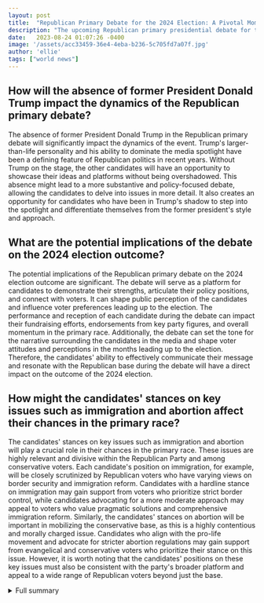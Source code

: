```yaml
---
layout: post
title:  "Republican Primary Debate for the 2024 Election: A Pivotal Moment in the Race"
description: "The upcoming Republican primary presidential debate for the 2024 election is set to be a pivotal moment in the race. With notable candidates participating and a range of crucial issues to be discussed, it will undoubtedly shape the trajectory of the election."
date:   2023-08-24 01:07:26 -0400
image: '/assets/acc33459-36e4-4eba-b236-5c705fd7a07f.jpg'
author: 'ellie'
tags: ["world news"]
---
```


## How will the absence of former President Donald Trump impact the dynamics of the Republican primary debate?
The absence of former President Donald Trump in the Republican primary debate will significantly impact the dynamics of the event. Trump's larger-than-life personality and his ability to dominate the media spotlight have been a defining feature of Republican politics in recent years. Without Trump on the stage, the other candidates will have an opportunity to showcase their ideas and platforms without being overshadowed. This absence might lead to a more substantive and policy-focused debate, allowing the candidates to delve into issues in more detail. It also creates an opportunity for candidates who have been in Trump's shadow to step into the spotlight and differentiate themselves from the former president's style and approach.

## What are the potential implications of the debate on the 2024 election outcome?
The potential implications of the Republican primary debate on the 2024 election outcome are significant. The debate will serve as a platform for candidates to demonstrate their strengths, articulate their policy positions, and connect with voters. It can shape public perception of the candidates and influence voter preferences leading up to the election. The performance and reception of each candidate during the debate can impact their fundraising efforts, endorsements from key party figures, and overall momentum in the primary race. Additionally, the debate can set the tone for the narrative surrounding the candidates in the media and shape voter attitudes and perceptions in the months leading up to the election. Therefore, the candidates' ability to effectively communicate their message and resonate with the Republican base during the debate will have a direct impact on the outcome of the 2024 election.

## How might the candidates' stances on key issues such as immigration and abortion affect their chances in the primary race?
The candidates' stances on key issues such as immigration and abortion will play a crucial role in their chances in the primary race. These issues are highly relevant and divisive within the Republican Party and among conservative voters. Each candidate's position on immigration, for example, will be closely scrutinized by Republican voters who have varying views on border security and immigration reform. Candidates with a hardline stance on immigration may gain support from voters who prioritize strict border control, while candidates advocating for a more moderate approach may appeal to voters who value pragmatic solutions and comprehensive immigration reform. Similarly, the candidates' stances on abortion will be important in mobilizing the conservative base, as this is a highly contentious and morally charged issue. Candidates who align with the pro-life movement and advocate for stricter abortion regulations may gain support from evangelical and conservative voters who prioritize their stance on this issue. However, it is worth noting that the candidates' positions on these key issues must also be consistent with the party's broader platform and appeal to a wide range of Republican voters beyond just the base.


<details>
        <summary>Full summary</summary>
<p>The Republican primary presidential debate for the 2024 election is scheduled to be a highly anticipated event, set to take place on Wednesday, August 23 in Milwaukee, Wisconsin. Sponsored by the Republican National Committee and hosted by Fox News, the debate will feature eight candidates competing for the party's nomination.</p>
<p>The participating candidates include Gov. Doug Burgum of North Dakota, former Gov. Chris Christie of New Jersey, Gov. Ron DeSantis of Florida, former Gov. Nikki Haley of South Carolina, former Gov. Asa Hutchinson of Arkansas, former Vice President Mike Pence, entrepreneur Vivek Ramaswamy, and Senator Tim Scott of South Carolina.</p>
<p>Although former President Donald Trump will not be participating in the debate, his influence and potential impact on the race cannot be ignored. Trump is considered the undisputed frontrunner in the Republican primary, with Florida Governor Ron DeSantis emerging as his strongest rival among the candidates participating in the debate.</p>
<p>A range of crucial issues is expected to be discussed during the debate, including Trump and the four criminal indictments against him, as well as topics such as inflation, immigration, Ukraine-Russia relations, and abortion. The debate format includes one-minute answers, 30-second follow-up responses, and 45-second closing statements, allowing the candidates to share their stance on these pressing issues.</p>
<p>The debate holds significant importance in the 2024 election as it will shape the trajectory of the race. With no clear strategy for taking down Trump in the Republican field and a racially diverse pool of candidates embracing hardline conservative policies, uncertainty looms for the party. Public opinion and polling data regarding the candidates and the debate will play a crucial role in understanding the potential impact of the debate on the election outcome.</p>
<p>For those who do not have access to cable, the debate can be streamed live online through various TV streamers like DirecTV, Sling TV, and Hulu + Live TV. Additionally, it is worth noting that a second debate is scheduled for September 27 at the Ronald Reagan Presidential Library.</p>
<p>In conclusion, the Republican primary debate for the 2024 election is a pivotal moment in the race. With notable candidates participating and a range of crucial issues to be discussed, it will undoubtedly shape the trajectory of the election. Stay tuned for the latest updates and analysis on this exciting event.</p>
</details>